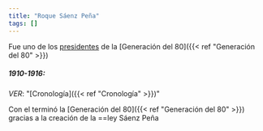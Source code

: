 ```yaml
---
title: "Roque Sáenz Peña"
tags: []
---
```

Fue uno de los [presidentes](#) de la [Generación del 80]({{< ref "Generación del 80" >}})

##### 1910-1916:
*VER*: "[Cronología]({{< ref "Cronología" >}})"

Con el terminó la [Generación del 80]({{< ref "Generación del 80" >}}) gracias a la creación de la ==ley Sáenz Peña